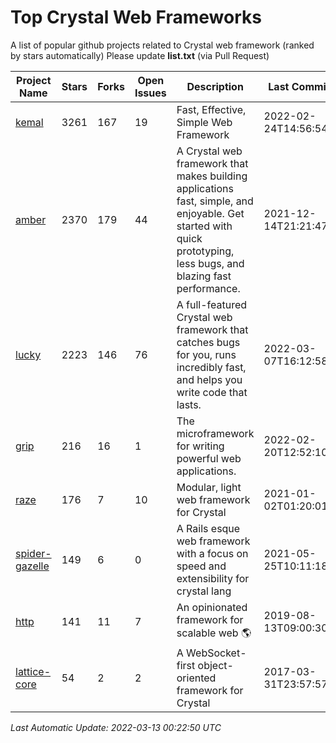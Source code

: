 # Top Crystal Web Frameworks

A list of popular github projects related to Crystal web framework (ranked by stars automatically)
Please update **list.txt** (via Pull Request)

| Project Name | Stars | Forks | Open Issues | Description | Last Commit |
| ------------ | ----- | ----- | ----------- | ----------- | ----------- |
| [kemal](https://github.com/kemalcr/kemal) |3261|167|19|Fast, Effective, Simple Web Framework|2022-02-24T14:56:54Z|
| [amber](https://github.com/amberframework/amber) |2370|179|44|A Crystal web framework that makes building applications fast, simple, and enjoyable. Get started with quick prototyping, less bugs, and blazing fast performance.|2021-12-14T21:21:47Z|
| [lucky](https://github.com/luckyframework/lucky) |2223|146|76|A full-featured Crystal web framework that catches bugs for you, runs incredibly fast, and helps you write code that lasts.|2022-03-07T16:12:58Z|
| [grip](https://github.com/grip-framework/grip) |216|16|1|The microframework for writing powerful web applications.|2022-02-20T12:52:10Z|
| [raze](https://github.com/samueleaton/raze) |176|7|10|Modular, light web framework for Crystal|2021-01-02T01:20:01Z|
| [spider-gazelle](https://github.com/spider-gazelle/spider-gazelle) |149|6|0|A Rails esque web framework with a focus on speed and extensibility for crystal lang|2021-05-25T10:11:18Z|
| [http](https://github.com/onyxframework/http) |141|11|7|An opinionated framework for scalable web 🌎|2019-08-13T09:00:30Z|
| [lattice-core](https://github.com/jasonl99/lattice-core) |54|2|2|A WebSocket-first object-oriented framework for Crystal|2017-03-31T23:57:57Z|

*Last Automatic Update: 2022-03-13 00:22:50 UTC*